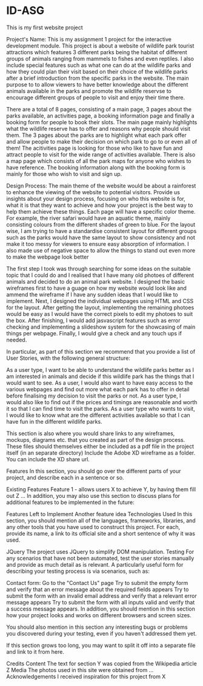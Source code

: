 # ID-ASG
This is my first website project

Project's Name:
This is my assignment 1 project for the interactive development module. This project is about a website of wildlife park tourist attractions which features 3 different parks being the habitat of different groups of animals ranging from mammels to fishes and even reptiles. I also include special features such as what one can do at the wildlife parks and how they could plan their visit based on their choice of the wildlife parks after a brief introduction from the specific parks in the website. The main purpose to to allow viewers to have better knowledge about the different animals available in the parks and promote the wildlife reservse to encourage different groups of people to visit and enjoy their time there.

There are a total of 8 pages, consisting of a main page, 3 pages about the parks available, an activities page, a booking information page and finally a booking form for people to book their slots. The main page mainly highlights what the wildlife reserve has to offer and reasons why people should visit them. The 3 pages about the parks are to highlight what each park offer and allow people to make their decision on which park to go to or even all of them! The acitivities page is looking for those who like to have fun and attract people to visit for the wide range of activities available. There is also a map page which consists of all the park maps for anyone who wishes to have reference. The booking information along with the booking form is mainly for those who wish to visit and sign up.

Design Process:
The main theme of the website would be about a rainforest to enhance the viewing of the website to potential visitors.
Provide us insights about your design process, focusing on who this website is for, what it is that they want to achieve and how your project is the best way to help them achieve these things. Each page will have a specific color theme. For example, the river safari would have an aquatic theme, mainly consisting colours from the different shades of green to blue. For the layout wise, I am trying to have a standardise consistent layout for different groups such as the parks would have the same layout to show consistency and not make it too messy for viewers to ensure easy absorption of information. I also made use of negative space to allow the things to stand out even more to make the webpage look better

The first step I took was through searching for some ideas on the suitable topic that I could do and I realised that I have many old photoes of different animals and decided to do an animal park website. I designed the basic wireframes first to have a guage on how my website would look like and ammend the wireframe if I have any sudden ideas that I would like to implement. Next, I designed the individual webpages using HTML and CSS for the layout. After getting the layout, implementing the remaining photoes would be easy as I would have the correct pixels to edit my photoes to suit the box. After finishing, I would add jasvascript features such as error checking and implementing a slideshow system for the showcasing of main things per webpage. Finally, I would give a check and any touch ups if needed.

In particular, as part of this section we recommend that you provide a list of User Stories, with the following general structure:

As a user type, I want to be able to understand the wildlife parks better as I am interested in animals and decide if this wildlife park has the things that I would want to see.
As a user, I would also want to have easy access to the various webpages and find out more what each park has to offer in detail before finalising my decision to visit the parks or not.
As a user type, I would also like to find out if the prices and timings are reasonable and worth it so that I can find time to visit the parks.
As a user type who wants to visit, I would like to know what are the different activities available so that I can have fun in the different wildlife parks.

This section is also where you would share links to any wireframes, mockups, diagrams etc. that you created as part of the design process. These files should themselves either be included as a pdf file in the project itself (in an separate directory) Include the Adobe XD wireframe as a folder. You can include the XD share url.



Features
In this section, you should go over the different parts of your project, and describe each in a sentence or so.

Existing Features
Feature 1 - allows users X to achieve Y, by having them fill out Z
...
In addition, you may also use this section to discuss plans for additional features to be implemented in the future:

Features Left to Implement
Another feature idea
Technologies Used
In this section, you should mention all of the languages, frameworks, libraries, and any other tools that you have used to construct this project. For each, provide its name, a link to its official site and a short sentence of why it was used.

JQuery
The project uses JQuery to simplify DOM manipulation.
Testing
For any scenarios that have not been automated, test the user stories manually and provide as much detail as is relevant. A particularly useful form for describing your testing process is via scenarios, such as:

Contact form:
Go to the "Contact Us" page
Try to submit the empty form and verify that an error message about the required fields appears
Try to submit the form with an invalid email address and verify that a relevant error message appears
Try to submit the form with all inputs valid and verify that a success message appears.
In addition, you should mention in this section how your project looks and works on different browsers and screen sizes.

You should also mention in this section any interesting bugs or problems you discovered during your testing, even if you haven't addressed them yet.

If this section grows too long, you may want to split it off into a separate file and link to it from here.

Credits
Content
The text for section Y was copied from the Wikipedia article Z
Media
The photos used in this site were obtained from ...
Acknowledgements
I received inspiration for this project from X